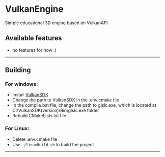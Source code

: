 # VulkanEngine
Simple educational 3D engine based on VulkanAPI

## Available features
* no features for now :(
___
## Building
### For windows:
- Install [VulkanSDK](https://www.vulkan.org/tools#download-these-essential-development-tools)
- Change the path to VulkanSDK in the .env.cmake file
- In the compile.bat file, change the path to glslc.exe, which is located at C:\VulkanSDK\(version)\Bin\glslc.exe folder
- Rebuild CMakeLists.txt file

### For Linux:
- Delete .env.cmake file
- Use ```./linuxBuild.sh``` to build the project
___

